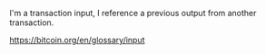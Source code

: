 I'm a transaction input, I reference a previous output 
from another transaction.

 https://bitcoin.org/en/glossary/input